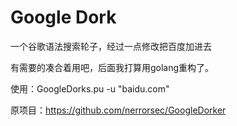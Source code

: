 # Google Dork

一个谷歌语法搜索轮子，经过一点修改把百度加进去

有需要的凑合着用吧，后面我打算用golang重构了。

使用：GoogleDorks.pu -u "baidu.com"

原项目：https://github.com/nerrorsec/GoogleDorker


